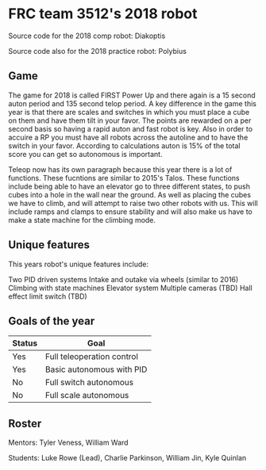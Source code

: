 # FRC team 3512's 2018 robot

Source code for the 2018 comp robot: Diakoptis

Source code also for the 2018 practice robot: Polybius

## Game

The game for 2018 is called FIRST Power Up and there again is a 15 second auton period and 135 second telop period. A key difference in the game this year is that there are scales and switches in which you must place a cube on them and have them tilt in your favor. The points are rewarded on a per second basis so having a rapid auton and fast robot is key. Also in order to accuire a RP you must have all robots across the autoline and to have the switch in your favor. According to calculations auton is 15% of the total score you can get so autonomous is important.

Teleop now has its own paragraph because this year there is a lot of functions. These fucntions are similar to 2015's Talos. These functions include being able to have an elevator go to three different states, to push cubes into a hole in the wall near the ground. As well as placing the cubes we have to climb, and will attempt to raise two other robots with us. This will include ramps and clamps to ensure stability and will also make us have to make a state machine for the climbing mode.

## Unique features

This years robot's unique features include:

Two PID driven systems
Intake and outake via wheels (similar to 2016)
Climbing with state machines
Elevator system
Multiple cameras (TBD)
Hall effect limit switch (TBD)

## Goals of the year

|Status|Goal|
|------|----|
|Yes|Full teleoperation control|
|Yes|Basic autonomous with PID|
|No |Full switch autonomous|
|No |Full scale autonomous|

## Roster

Mentors: Tyler Veness, William Ward

Students: Luke Rowe (Lead), Charlie Parkinson, William Jin, Kyle Quinlan
